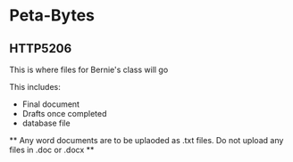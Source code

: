 # Peta-Bytes

## HTTP5206

This is where files for Bernie's class will go

This includes:

- Final document
- Drafts once completed
- database file

** Any word documents are to be uplaoded as .txt files. Do not upload any files in .doc or .docx **
